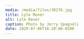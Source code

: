 ```yaml
---
media: /media/files/38276.jpg
title: Lyle Rexer
alt: Lyle Rexer
caption: Photo by Jerry Spagnoli
date: 2020-07-06T16:20:00-0500
---
```

